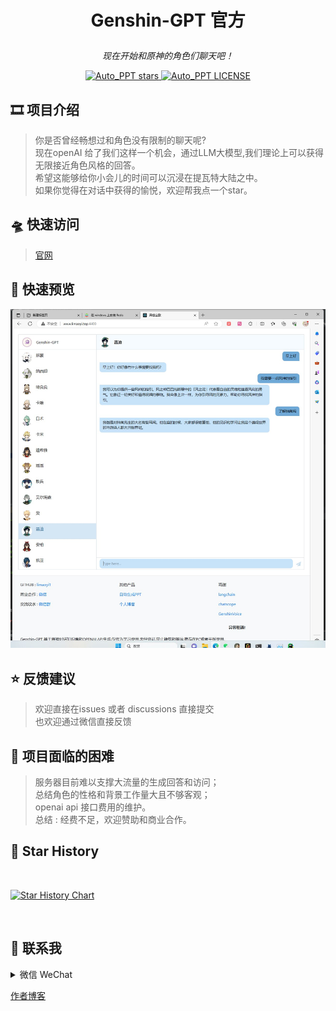 

# <p align="center">Genshin-GPT 官方</p>

<p align="center"><i>现在开始和原神的角色们聊天吧！</i></p>

<p align="center">
<a href="https://github.com/limaoyi1/Genshin-GPT-Official/stargazers" target="blank">
<img src="https://img.shields.io/github/stars/limaoyi1/Genshin-GPT-Official?style=for-the-badge" alt="Auto_PPT stars"/>
</a>
<a href='https://github.com/limaoyi1/Genshin-GPT-Official/blob/main/LICENSE'>
<img src='https://img.shields.io/github/license/limaoyi1/Genshin-GPT-Official?&label=Latest&style=for-the-badge' alt="Auto_PPT LICENSE">
</a>
</p>

## 🎞️ 项目介绍
> 你是否曾经畅想过和角色没有限制的聊天呢? \
> 现在openAI 给了我们这样一个机会，通过LLM大模型,我们理论上可以获得无限接近角色风格的回答。 \
> 希望这能够给你小会儿的时间可以沉浸在提瓦特大陆之中。 \
> 如果你觉得在对话中获得的愉悦，欢迎帮我点一个star。


## 🛸 快速访问
> [官网](http://www.limaoyi.top:4400/)

## 🎨 快速预览
![](static/1.jpg)

## ⭐ 反馈建议
> 欢迎直接在issues 或者 discussions 直接提交 \
> 也欢迎通过微信直接反馈


## 🧲 项目面临的困难
> 服务器目前难以支撑大流量的生成回答和访问； \
> 总结角色的性格和背景工作量大且不够客观；\
> openai api 接口费用的维护。 \
> 总结 : 经费不足，欢迎赞助和商业合作。

## 🌟 Star History

<br>

[![Star History Chart](https://api.star-history.com/svg?repos=limaoyi1/Genshin-GPT-Official&type=Timeline)](https://star-history.com/#limaoyi1/Genshin-GPT-Official&Timeline)

</br>

## 🔗 联系我
<details>
  <summary>微信 WeChat</summary>

  ![微信 WeChat](pptx_static/static/img3.png)
</details>

[作者博客](http://www.limaoyi.top/)
